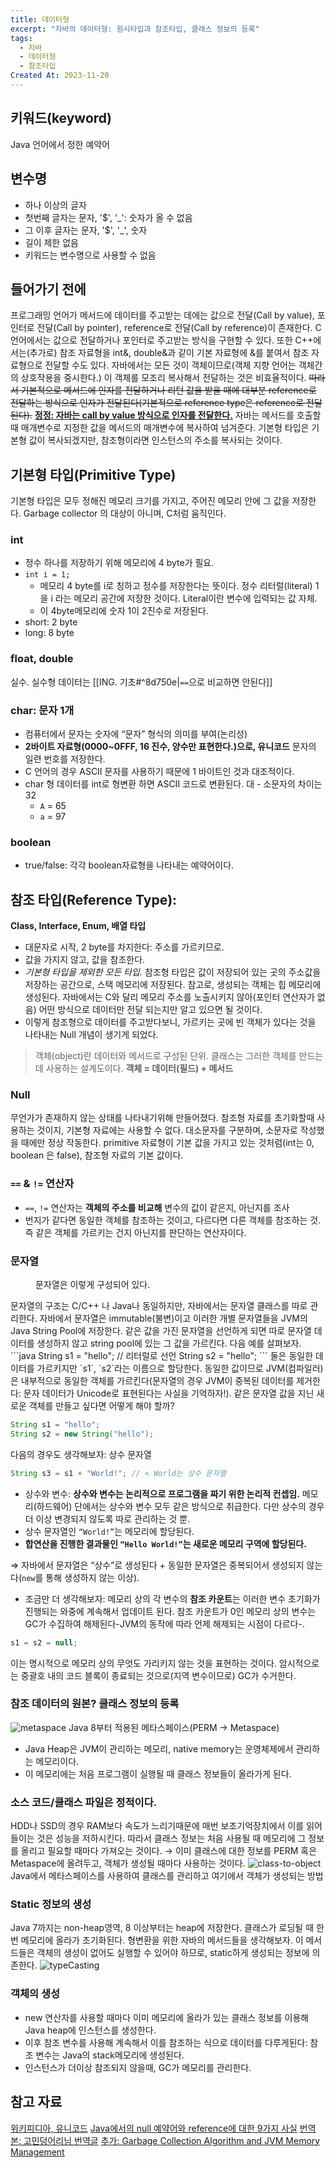 ```yaml
---
title: 데이터형
excerpt: "자바의 데이터형: 원시타입과 참조타입, 클래스 정보의 등록"
tags:
  - 자바
  - 데이터형
  - 참조타입
Created At: 2023-11-20
---
```

## 키워드(keyword)
Java 언어에서 정한 예약어
## 변수명
- 하나 이상의 글자
- 첫번째 글자는 문자, '$', '\_': 숫자가 올 수 없음
- 그 이후 글자는 문자, '$', '\_', 숫자
- 길이 제한 없음
- 키워드는 변수명으로 사용할 수 없음
## 들어가기 전에
프로그래밍 언어가 메서드에 데이터를 주고받는 데에는 값으로 전달(Call by value), 포인터로 전달(Call by pointer), reference로 전달(Call by reference)이 존재한다.
C 언어에서는 값으로 전달하거나 포인터로 주고받는 방식을 구현할 수 있다. 또한 C++에서는(추가로) 참조 자료형을 int&, double&과 같이 기본 자료형에 &를 붙여서 참조 자료형으로 전달할 수도 있다.
자바에서는 모든 것이 객체이므로(객체 지향 언어는 객체간의 상호작용을 중시한다.) 이 객체를 모조리 복사해서 전달하는 것은 비효율적이다. ~~따라서 기본적으로 메서드에 인자를 전달하거나 리턴 값을 받을 때에 대부분 reference로 전달하는 방식으로 인자가 전달된다(기본적으로 reference type은 reference로 전달된다).~~ [**정정: 자바는 call by value 방식으로 인자를 전달한다.**](https://mangkyu.tistory.com/322)
자바는 메서드를 호출할 때 매개변수로 지정한 값을 메서드의 매개변수에 복사하여 넘겨준다. 기본형 타입은 기본형 값이 복사되겠지만, 참조형이라면 인스턴스의 주소를 복사되는 것이다.

## 기본형 타입(Primitive Type)
기본형 타입은 모두 정해진 메모리 크기를 가지고, 주어진 메모리 안에 그 값을 저장한다. Garbage collector 의 대상이 아니며, C처럼 움직인다.
### int
- 정수 하나를 저장하기 위해 메모리에 4 byte가 필요.
- `int i = 1;`
    - 메모리 4 byte를 i로 칭하고 정수를 저장한다는 뜻이다. 정수 리터럴(literal) 1을 i 라는 메모리 공간에 저장한 것이다. Literal이란 변수에 입력되는 값 자체.
    - 이 4byte메모리에 숫자 1이 2진수로 저장된다.
- short: 2 byte
- long: 8 byte
### float, double
실수. 실수형 데이터는 [[ING. 기초#^8d750e|`==`으로 비교하면 안된다]]
### char: 문자 1개
- 컴퓨터에서 문자는 숫자에 “문자” 형식의 의미를 부여(논리성)
- **2바이트 자료형(0000~0FFF, 16 진수, 양수만 표현한다.)으로, 유니코드** 문자의 일련 번호를 저장한다.
- C 언어의 경우 ASCII 문자를 사용하기 때문에 1 바이트인 것과 대조적이다.
- char 형 데이터를 int로 형변환 하면 ASCII 코드로 변환된다. 대 - 소문자의 차이는 32
	- `A` = 65
	- `a` = 97
### boolean
- true/false: 각각 boolean자료형을 나타내는 예약어이다.
## 참조 타입(Reference Type):
**Class, Interface, Enum, 배열 타입**
- 대문자로 시작, 2 byte를 차지한다: 주소를 가르키므로.
- 값을 가지지 않고, 값을 참조한다.
- *기본형 타입을 제외한 모든 타입.* 참조형 타입은 값이 저장되어 있는 곳의 주소값을 저장하는 공간으로, 스택 메모리에 저장된다. 참고로, 생성되는 객체는 힙 메모리에 생성된다. 자바에서는 C와 달리 메모리 주소를 노출시키지 않아(포인터 연산자가 없음) 어떤 방식으로 데이터만 전달 되는지만 알고 있으면 될 것이다.
- 이렇게 참조형으로 데이터를 주고받다보니, 가르키는 곳에 빈 객체가 있다는 것을 나타내는 Null 개념이 생기게 되었다.
> 객체(object)란 데이터와 메서드로 구성된 단위. 클래스는  그러한 객체를 만드는데 사용하는 설계도이다. **객체  = 데이터(필드) + 메서드**
### Null
무언가가 존재하지 않는 상태를 나타내기위해 만들어졌다. 참조형 자료를 초기화할때 사용하는 것이지, 기본형 자료에는 사용할 수 없다. 대소문자를 구분하며, 소문자로 작성했을 때에만 정상 작동한다.
primitive 자료형이 기본 값을 가지고 있는 것처럼(int는 0, boolean 은 false), 참조형 자료의 기본 값이다.
### `==` & `!=` 연산자
- `==`, `!=` 연산자는 **객체의 주소를 비교해** 변수의 값이 같은지, 아닌지를 조사
- 번지가 같다면 동일한 객체를 참조하는 것이고, 다르다면 다른 객체를 참조하는 것. 즉 같은 객체를 가르키는 건지 아닌지를 판단하는 연산자이다.
### 문자열
<figure style="width: 85%" class="align-center">
  <img src="https://onedrive.live.com/embed?resid=C4F97B3B64AE3E7A%217769&authkey=%21APoin5ZeppIUAyQ&width=494&height=200" alt="">
  <figcaption>문자열은 이렇게 구성되어 있다.</figcaption>
</figure>
문자열의 구조는 C/C++ 나 Java나 동일하지만, 자바에서는 문자열 클래스를 따로 관리한다. 자바에서 문자열은 immutable(불변)이고 이러한 개별 문자열들을 JVM의 Java String Pool에 저장한다. 같은 값을 가진 문자열을 선언하게 되면 따로 문자열 데이터를 생성하지 않고 string pool에 있는 그 값을 가르킨다. 다음 예를 살펴보자.
```java
String s1 = "hello"; // 리터럴로 선언
String s2 = "hello";
```
둘은 동일한 데이터를 가르키지만 `s1`, `s2`라는 이름으로 할당한다. 동일한 값이므로 JVM(컴파일러)은 내부적으로 동일한 객체를 가르킨다(문자열의 경우 JVM이 중복된 데이터를 제거한다: 문자 데이터가 Unicode로 표현된다는 사실을 기억하자!). 같은 문자열 값을 지닌 새로운 객체를 만들고 싶다면 어떻게 해야 할까?

```java
String s1 = "hello";
String s2 = new String("hello");
```

다음의 경우도 생각해보자: 상수 문자열

```java
String s3 = s1 + "World!"; // < World는 상수 문자열
```

- 상수와 변수: **상수와 변수는 논리적으로 프로그램을 짜기 위한 논리적 컨셉임.** 메모리(하드웨어) 단에서는 상수와 변수 모두 같은 방식으로 취급한다. 다만 상수의 경우 더 이상 변경되지 않도록 따로 관리하는 것 뿐.
- 상수 문자열인 `“World!”`는 메모리에 할당된다.
- **합연산을 진행한 결과물인 `“Hello World!”`는 새로운 메모리 구역에 할당된다.**

⇒ 자바에서 문자열은 “상수”로 생성된다 + 동일한 문자열은 중복되어서 생성되지 않는다(`new`를 통해 생성하지 않는 이상).

- 조금만 더 생각해보자: 메모리 상의 각 변수의 **참조 카운트**는 이러한 변수 초기화가 진행되는 와중에 계속해서 업데이트 된다. 참조 카운트가 0인 메모리 상의 변수는 GC가 수집하여 해제된다-JVM의 동작에 따라 언제 해제되는 시점이 다르다-.

```java
s1 = s2 = null;
```

이는 명시적으로 메모리 상의 무엇도 가리키지 않는 것을 표현하는 것이다.
	암시적으로는 중괄호 내의 코드 블록이 종료되는 것으로(지역 변수이므로) GC가 수거한다.
### 참조 데이터의 원본? 클래스 정보의 등록
![metaspace](https://onedrive.live.com/embed?resid=C4F97B3B64AE3E7A%216621&authkey=%21ABBRo7NsTCf15dA&width=711&height=420)
Java 8부터 적용된 메타스페이스(PERM → Metaspace)
- Java Heap은 JVM이 관리하는 메모리, native memory는 운영체제에서 관리하는 메모리이다.
- 이 메모리에는 처음 프로그램이 실행될 때 클래스 정보들이 올라가게 된다.

### 소스 코드/클래스 파일은 정적이다.
HDD나 SSD의 경우 RAM보다 속도가 느리기때문에 매번 보조기억장치에서 이를 읽어들이는 것은 성능을 저하시킨다. 따라서 클래스 정보는 처음 사용될 때 메모리에 그 정보를 올리고 필요할 때마다 가져오는 것이다.
→ 이미 클래스에 대한 정보를 PERM 혹은 Metaspace에 올려두고, 객체가 생성될 때마다 사용하는 것이다.
![class-to-object](https://onedrive.live.com/embed?resid=C4F97B3B64AE3E7A%216618&authkey=%21APTmX-mkIGlXLdM&width=870&height=406)
Java에서 메타스페이스를 사용하여 클래스를 관리하고 여기에서 객체가 생성되는 방법

### Static 정보의 생성
Java 7까지는 non-heap영역, 8 이상부터는 heap에 저장한다. 클래스가 로딩될 때 한 번 메모리에 올라가 초기화된다.
형변환을 위한 자바의 메서드들을 생각해보자. 이 메서드들은 객체의 생성이 없어도 실행할 수 있어야 하므로, static하게 생성되는 정보에 의존한다.
![typeCasting](https://onedrive.live.com/embed?resid=C4F97B3B64AE3E7A%217733&authkey=%21AHQyudjvJiJtN8U&width=625&height=356)
### 객체의 생성
- new 연산자를 사용할 때마다 이미 메모리에 올라가 있는 클래스 정보를 이용해 Java heap에 인스턴스를 생성한다.
- 이후 참조 변수를  사용해 계속해서 이를 참조하는 식으로 데이터를 다루게된다: 참조 변수는 Java의 stack메모리에 생성된다.
- 인스턴스가 더이상 참조되지 않을때, GC가 메모리를 관리한다.
## 참고 자료
[위키피디아, 유니코드](https://ko.wikipedia.org/wiki/%EC%9C%A0%EB%8B%88%EC%BD%94%EB%93%9C_0000~0FFF)
[Java에서의 null 예약어와 reference에 대한 9가지 사실](https://javarevisited.blogspot.com/2014/12/9-things-about-null-in-java.html#%2EVIhq14n-F90%2Elinkedin)
[번역본: 고민덩어리님 번역글](https://m.blog.naver.com/lestat85/220217676199)
[추가: Garbage Collection Algorithm and JVM Memory Management](https://www.programmersought.com/article/4905216600/)